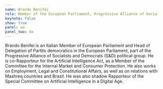 ```yaml
---
name: Brando Benifei
role: Member of the European Parliament, Progressive Alliance of Socialists and Democrats political group
keynote: false
show: true
panel: aa
panel_two: da
---
```


Brando Benifei is an Italian Member of European Parliament and Head of Delegation of Partito democratico in the European Parliament, part of the Progressive Alliance of Socialists and Democrats (S&amp;D) political group. He is co-Rapporteur for the Artificial Intelligence Act, as a Member of the Committee for the Internal Market and Consumer Protection. He also works on Employment, Legal and Constitutional Affairs, as well as on relations with Mashreq countries and Brazil. He was also shadow Rapporteur of the Special Committee on Artificial Intelligence in a Digital Age.
